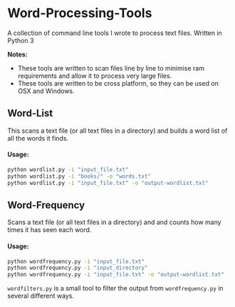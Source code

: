 # Word-Processing-Tools
A collection of command line tools I wrote to process text files. Written in Python 3

**Notes:**
- These tools are written to scan files line by line to minimise ram requirements and allow it to process very large files.
- These tools are written to be cross platform, so they can be used on OSX and Windows.

## Word-List
This scans a text file (or all text files in a directory) and builds a word list of all the words it finds.

#### Usage:

```bash
python wordlist.py -i "input_file.txt"
python wordlist.py -i "books/" -o "words.txt"
python wordlist.py -i "input_file.txt" -o "output-wordlist.txt"
```

## Word-Frequency

Scans a text file (or all text files in a directory) and and counts how many times it has seen each word.

#### Usage:

```bash
python wordfrequency.py -i "input_file.txt"
python wordfrequency.py -i "input_directory"
python wordfrequency.py -i "input_file.txt" -o "output-wordlist.txt"
```

`wordfilters.py` is a small tool to filter the output from `wordfrequency.py` in several different ways.

